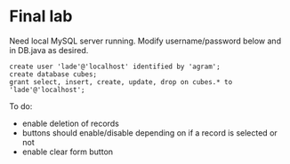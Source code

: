 # Final lab #

Need local MySQL server running. Modify username/password below and in DB.java as desired.

    create user 'lade'@'localhost' identified by 'agram';
    create database cubes;
    grant select, insert, create, update, drop on cubes.* to 'lade'@'localhost';

To do:
* enable deletion of records
* buttons should enable/disable depending on if a record is selected or not
* enable clear form button

